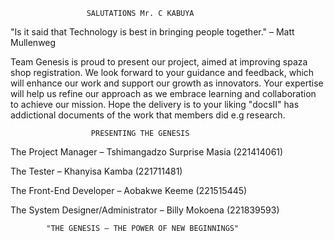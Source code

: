                      SALUTATIONS Mr. C KABUYA 
                     
"Is it said that Technology is best in bringing people together." – Matt Mullenweg

Team Genesis is proud to present our project, aimed at improving spaza shop 
registration. We look forward to your guidance and feedback, which will enhance our 
work and support our growth as innovators. Your expertise will help us refine our 
approach as we embrace learning and collaboration to achieve our mission.
Hope the delivery is to your liking "docsII" has addictional documents of the work that members did e.g research.
 
                      PRESENTING THE GENESIS 
                      
The Project Manager – Tshimangadzo Surprise Masia (221414061)

The Tester – Khanyisa Kamba (221711481)

The Front-End Developer – Aobakwe Keeme (221515445)

The System Designer/Administrator – Billy Mokoena (221839593)


            "THE GENESIS – THE POWER OF NEW BEGINNINGS"
